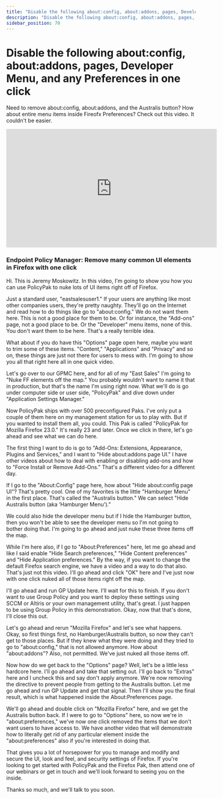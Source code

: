 ```yaml
---
title: "Disable the following about:config, about:addons, pages, Developer Menu, and any Preferences in one click"
description: "Disable the following about:config, about:addons, pages, Developer Menu, and any Preferences in one click"
sidebar_position: 70
---
```

# Disable the following about:config, about:addons, pages, Developer Menu, and any Preferences in one click

Need to remove about:config, about:addons, and the Australis button? How about entire menu items
inside Fireofx Preferences? Check out this video. It couldn't be easier.

<iframe width="560" height="315" src="https://www.youtube.com/embed/TR_U_baI-o4?si=smWTP10U6LrN65Yg" title="YouTube video player" frameborder="0" allow="accelerometer; autoplay; clipboard-write; encrypted-media; gyroscope; picture-in-picture; web-share" referrerpolicy="strict-origin-when-cross-origin" allowfullscreen></iframe>

### Endpoint Policy Manager: Remove many common UI elements in Firefox with one click

Hi. This is Jeremy Moskowitz. In this video, I'm going to show you how you can use PolicyPak to nuke
lots of UI items right off of Firefox.

Just a standard user, "eastsalesuser1." If your users are anything like most other companies users,
they're pretty naughty. They'll go on the Internet and read how to do things like go to
"about:config." We do not want them here. This is not a good place for them to be. Or for instance,
the "Add-ons" page, not a good place to be. Or the "Developer" menu items, none of this. You don't
want them to be here. That's a really terrible idea.

What about if you do have this "Options" page open here, maybe you want to trim some of these items.
"Content," "Applications" and "Privacy" and so on, these things are just not there for users to mess
with. I'm going to show you all that right here all in one quick video.

Let's go over to our GPMC here, and for all of my "East Sales" I'm going to "Nuke FF elements off
the map." You probably wouldn't want to name it that in production, but that's the name I'm using
right now. What we'll do is go under computer side or user side, "PolicyPak" and dive down under
"Application Settings Manager."

Now PolicyPak ships with over 500 preconfigured Paks. I've only put a couple of them here on my
management station for us to play with. But if you wanted to install them all, you could. This Pak
is called "PolicyPak for Mozilla Firefox 23.0." It's really 23 and later. Once we click in there,
let's go ahead and see what we can do here.

The first thing I want to do is go to "Add-Ons: Extensions, Appearance, Plugins and Services," and I
want to "Hide about:addons page UI." I have other videos about how to deal with enabling or
disabling add-ons and how to "Force Install or Remove Add-Ons." That's a different video for a
different day.

If I go to the "About:Config" page here, how about "Hide about:config page UI"? That's pretty cool.
One of my favorites is the little "Hamburger Menu" in the first place. That's called the "Australis
button." We can select "Hide Australis button (aka ‘Hamburger Menu')."

We could also hide the developer menu but if I hide the Hamburger button, then you won't be able to
see the developer menu so I'm not going to bother doing that. I'm going to go ahead and just nuke
these three items off the map.

While I'm here also, if I go to "About:Preferences" here, let me go ahead and like I said enable
"Hide Search preferences," "Hide Content preferences" and "Hide Application preferences." By the
way, if you want to change the default Firefox search engine, we have a video and a way to do that
also. That's just not this video. I'll go ahead and click "OK" here and I've just now with one click
nuked all of those items right off the map.

I'll go ahead and run GP Update here. I'll wait for this to finish. If you don't want to use Group
Policy and you want to deploy these settings using SCCM or Altiris or your own management utility,
that's great. I just happen to be using Group Policy in this demonstration. Okay, now that that's
done, I'll close this out.

Let's go ahead and rerun "Mozilla Firefox" and let's see what happens. Okay, so first things first,
no Hamburger/Australis button, so now they can't get to those places. But if they knew what they
were doing and they tried to go to "about:config," that is not allowed anymore. How about
"about:addons"? Also, not permitted. We've just nuked all those items off.

Now how do we get back to the "Options" page? Well, let's be a little less hardcore here. I'll go
ahead and take that setting out. I'll go back to "Extras" here and I uncheck this and say don't
apply anymore. We're now removing the directive to prevent people from getting to the Australis
button. Let me go ahead and run GP Update and get that signal. Then I'll show you the final result,
which is what happened inside the About:Preferences page.

We'll go ahead and double click on "Mozilla Firefox" here, and we get the Australis button back. If
I were to go to "Options" here, so now we're in "about:preferences," we've now one click removed the
items that we don't want users to have access to. We have another video that will demonstrate how to
literally get rid of any particular element inside the "about:preferences" also if you're interested
in doing that.

That gives you a lot of horsepower for you to manage and modify and secure the UI, look and feel,
and security settings of Firefox. If you're looking to get started with PolicyPak and the Firefox
Pak, then attend one of our webinars or get in touch and we'll look forward to seeing you on the
inside.

Thanks so much, and we'll talk to you soon.
